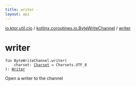 ```yaml
---
title: writer - 
layout: api
---
```


<div class='api-docs-breadcrumbs'><a href="../index.html">io.ktor.util.cio</a> / <a href="index.html">kotlinx.coroutines.io.ByteWriteChannel</a> / <a href="./writer.html">writer</a></div>

# writer

<div class="signature"><code><span class="keyword">fun </span><span class="identifier">ByteWriteChannel</span><span class="symbol">.</span><span class="identifier">writer</span><span class="symbol">(</span><br/>&nbsp;&nbsp;&nbsp;&nbsp;<span class="parameterName" id="io.ktor.util.cio$writer(kotlinx.coroutines.io.ByteWriteChannel, java.nio.charset.Charset)/charset">charset</span><span class="symbol">:</span>&nbsp;<a href="http://docs.oracle.com/javase/6/docs/api/java/nio/charset/Charset.html"><span class="identifier">Charset</span></a>&nbsp;<span class="symbol">=</span>&nbsp;Charsets.UTF_8<br/><span class="symbol">)</span><span class="symbol">: </span><a href="http://docs.oracle.com/javase/6/docs/api/java/io/Writer.html"><span class="identifier">Writer</span></a></code></div>

Open a writer to the channel

